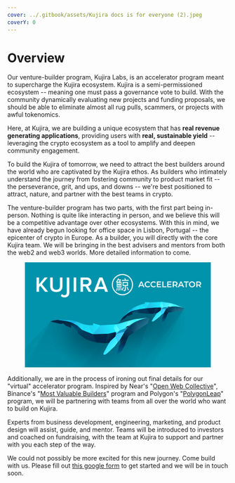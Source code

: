 ```yaml
---
cover: ../.gitbook/assets/Kujira docs is for everyone (2).jpeg
coverY: 0
---
```


# Overview

Our venture-builder program, Kujira Labs, is an accelerator program meant to supercharge the Kujira ecosystem. Kujira is a semi-permissioned ecosystem -- meaning one must pass a governance vote to build. With the community dynamically evaluating new projects and funding proposals, we should be able to eliminate almost all rug pulls, scammers, or projects with awful tokenomics.

Here, at Kujira, we are building a unique ecosystem that has **real revenue generating applications**,  providing users with **real, sustainable yield** -- leveraging the crypto ecosystem as a tool to amplify and deepen community engagement.&#x20;

To build the Kujira of tomorrow, we need to attract the best builders around the world who are captivated by the Kujira ethos. As builders who intimately understand the journey from fostering community to product market fit -- the perseverance, grit, and ups, and downs -- we're best positioned to attract, nature, and partner with the best teams in crypto.&#x20;

The venture-builder program has two parts, with the first part being in-person. Nothing is quite like interacting in person, and we believe this will be a competitive advantage over other ecosystems. With this in mind, we have already begun looking for office space in Lisbon, Portugal -- the epicenter of crypto in Europe. As a builder, you will directly with the core Kujira team. We will be bringing in the best advisers and mentors from both the web2 and web3 worlds. More detailed information to come.&#x20;

<figure><img src="../.gitbook/assets/image (2) (1) (1) (1).png" alt=""><figcaption></figcaption></figure>

Additionally, we are in the process of ironing out final details for our "virtual" accelerator program. Inspired by Near's "[Open Web Collective](https://www.openwebcollective.com)", Binance's "[Most Valuable Builders](https://www.bnbchain.org/en/bsc-mvb-program)" program and Polygon's "[PolygonLeap](https://www.polygonleap2021.com/)" program, we will be partnering with teams from all over the world who want to build on Kujira.

Experts from business development, engineering, marketing, and product design will assist, guide, and mentor. Teams will be introduced to investors and coached on fundraising, with the team at Kujira to support and partner with you each step of the way.&#x20;

We could not possibly be more excited for this new journey. Come build with us. Please fill out [this google form](https://docs.google.com/forms/d/e/1FAIpQLScW9f20rZS96869U1mMJPkjJ59SuAXvUeVeFTYkfuQke7KUMw/viewform) to get started and we will be in touch soon.
